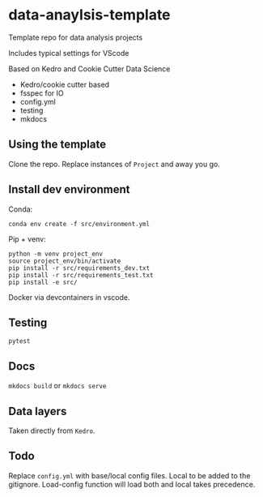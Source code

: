 # data-anaylsis-template
Template repo for data analysis projects

Includes typical settings for VScode


Based on Kedro and Cookie Cutter Data Science

*   Kedro/cookie cutter based
*   fsspec for IO
*   config.yml
*   testing
*   mkdocs

## Using the template
Clone the repo.
Replace instances of `Project` and away you go.

## Install dev environment
Conda:
```
conda env create -f src/environment.yml
```

Pip + venv:
```
python -m venv project_env
source project_env/bin/activate
pip install -r src/requirements_dev.txt
pip install -r src/requirements_test.txt
pip install -e src/
```

Docker via devcontainers in vscode.

## Testing
```
pytest
```

## Docs
`mkdocs build` or `mkdocs serve`

## Data layers
Taken directly from `Kedro`.

## Todo
Replace `config.yml` with base/local config files.
Local to be added to the gitignore.
Load-config function will load both and local takes precedence.
